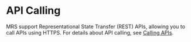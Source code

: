 # API Calling<a name="EN-US_TOPIC_0172602518"></a>

MRS support Representational State Transfer \(REST\) APIs, allowing you to call APIs using HTTPS. For details about API calling, see  [Calling APIs](making-an-api-request.md).

